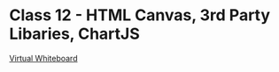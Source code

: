 # Class 12 - HTML Canvas, 3rd Party Libaries, ChartJS

[Virtual Whiteboard](https://projects.invisionapp.com/freehand/document/yuiobAgcJ)

